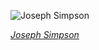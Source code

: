 
![Joseph Simpson](https://upload.wikimedia.org/wikipedia/commons/thumb/7/70/Your_motherland_will_never_forget_-_restoration.jpg/450px-Your_motherland_will_never_forget_-_restoration.jpg)

*[Joseph Simpson](https://wikipedia.org/wiki/File:Your_motherland_will_never_forget_-_restoration.jpg)*

